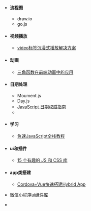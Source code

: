 * #### 流程图

  * draw.io
  * go.js

* #### 视频播放

  * [video标签沉浸式播放解决方案 ](https://www.limuyang.cc/2018/07/22/video%E6%A0%87%E7%AD%BE%E6%B2%89%E6%B5%B8%E5%BC%8F%E6%92%AD%E6%94%BE%E8%A7%A3%E5%86%B3%E6%96%B9%E6%A1%88/)

* #### 动画

  * [三角函数在前端动画中的应用](https://w3ctrain.com/2018/08/20/trigonometry-you-must-know/)

* #### 日期处理

  * Moument.js
  * Day.js
  * [JavaScript 日期权威指南](https://www.zcfy.cc/article/the-definitive-guide-to-javascript-dates)
  * 



* #### 学习

  * [急速JavaScript全栈教程](https://segmentfault.com/a/1190000016101940)



* #### ui和插件

  * [15 个有趣的 JS 和 CSS 库](https://zhuanlan.zhihu.com/p/26317328)



* #### app类搭建

  * [Cordova+Vue快速搭建Hybrid App](https://juejin.im/post/5b78e522f265da432144a3a6)

* [微信小程序ui组件库](https://www.imooc.com/article/47347)

* 